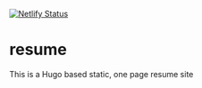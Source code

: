 [![Netlify Status](https://api.netlify.com/api/v1/badges/be8b64f7-3e9d-44bf-a02a-af766cff0d55/deploy-status)](https://app.netlify.com/sites/ecstatic-clarke-f63514/deploys)
# resume
This is a Hugo based static, one page resume site
